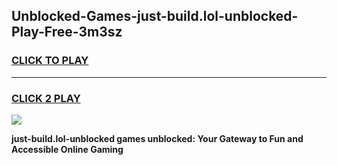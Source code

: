 
## Unblocked-Games-just-build.lol-unblocked-Play-Free-3m3sz
<h3>
<a href="https://premium76.site?title=just-build.lol-unblocked&ref=19M">CLICK TO PLAY</a></h3>
<hr>

<h3>
<a href="https://premium76.site?title=just-build.lol-unblocked&ref=19M">CLICK 2 PLAY</a>
  
</h3>

<a href="https://premium76.site?title=just-build.lol-unblocked&ref=19M"><img src="https://clearcache.store/games.png"></a>


**just-build.lol-unblocked games unblocked: Your Gateway to Fun and Accessible Online Gaming**
